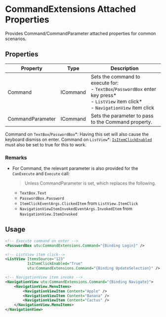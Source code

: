 # CommandExtensions Attached Properties
Provides Command/CommandParameter attached properties for common scenarios.

## Properties
Property|Type|Description
-|-|-
Command|ICommand|Sets the command to execute for: <br>- `TextBox`/`PasswordBox` enter key press\*<br>- `ListView` item click\*<br>- `NavigationView` item click
CommandParameter|ICommand|Sets the parameter to pass to the Command property.

Command on `TextBox`/`PasswordBox`\*: Having this set will also cause the keyboard dismiss on enter.
Command on `ListView`\*: [`IsItemClickEnabled`](https://docs.microsoft.com/en-us/uwp/api/windows.ui.xaml.controls.listviewbase.isitemclickenabled) must also be set to true for this to work.

### Remarks
- For Command, the relevant parameter is also provided for the `CanExecute` and `Execute` call:
  > Unless CommandParameter is set, which replaces the following.
  - `TextBox.Text`
  - `PasswordBox.Password`
  - `ItemClickEventArgs.ClickedItem` from `ListView.ItemClick`
  - `NavigationViewItemInvokedEventArgs.InvokedItem` from `NavigationView.ItemInvoked`

## Usage
```xml
<!-- Execute command on enter -->
<PasswordBox utu:CommandExtensions.Command="{Binding Login}" />

<!-- ListView item click-->
<ListView ItemsSource="123"
		  IsItemClickEnabled="True"
		  utu:CommandExtensions.Command="{Binding UpdateSelection}" />

<!-- NavigationView item invoke -->
<NavigationView utu:CommandExtensions.Command="{Binding Navigate}">
	<NavigationView.MenuItems>
		<NavigationViewItem Content="Apple" />
		<NavigationViewItem Content="Banana" />
		<NavigationViewItem Content="Cactus" />
	</NavigationView.MenuItems>
</NavigationView>
```
